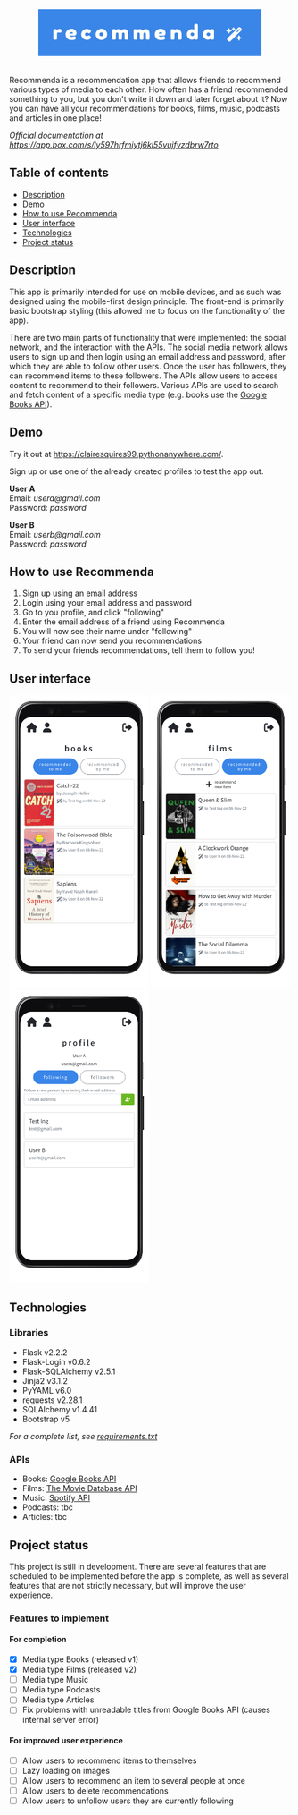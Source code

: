 <div align="center">
<img src="/assets/recommenda.jpg" style="width: 400px">
</div>
<br>

Recommenda is a recommendation app that allows friends to recommend various types of media to each other. How often has a friend recommended something to you, but you don't write it down and later forget about it? Now you can have all your recommendations for books, films, music, podcasts and articles in one place!

_Official documentation at https://app.box.com/s/ly597hrfmiytj6kl55vujfvzdbrw7rto_

## Table of contents

- [Description](#description)
- [Demo](#demo)
- [How to use Recommenda](#how-to-use-recommenda)
- [User interface](#user-interface)
- [Technologies](#technologies)
- [Project status](#project-status)

## Description

This app is primarily intended for use on mobile devices, and as such was designed using the mobile-first design principle. The front-end is primarily basic bootstrap styling (this allowed me to focus on the functionality of the app).

There are two main parts of functionality that were implemented: the social network, and the interaction with the APIs. The social media network allows users to sign up and then login using an email address and password, after which they are able to follow other users. Once the user has followers, they can recommend items to these followers. The APIs allow users to access content to recommend to their followers. Various APIs are used to search and fetch content of a specific media type (e.g. books use the [Google Books API](https://developers.google.com/books/docs/v1/using)).

## Demo

Try it out at https://clairesquires99.pythonanywhere.com/.

Sign up or use one of the already created profiles to test the app out.

**User A**<br>
Email: _usera@gmail.com_<br>
Password: _password_

**User B**<br>
Email: _userb@gmail.com_<br>
Password: _password_

## How to use Recommenda

1. Sign up using an email address
2. Login using your email address and password
3. Go to you profile, and click "following"
4. Enter the email address of a friend using Recommenda
5. You will now see their name under "following"
6. Your friend can now send you recommendations
7. To send your friends recommendations, tell them to follow you!

## User interface

<div float="left">
<img src="/assets/books.png" width="250px">
<img src="/assets/films.png" width="250px">
<img src="/assets/profile.png" width="250px">
</div>

## Technologies

### Libraries

- Flask v2.2.2
- Flask-Login v0.6.2
- Flask-SQLAlchemy v2.5.1
- Jinja2 v3.1.2
- PyYAML v6.0
- requests v2.28.1
- SQLAlchemy v1.4.41
- Bootstrap v5

_For a complete list, see [requirements.txt](app/requirements.txt)_

### APIs

- Books: [Google Books API](https://developers.google.com/books/docs/v1/using)
- Films: [The Movie Database API](https://developers.themoviedb.org/3/getting-started/introduction)
- Music: [Spotify API](https://developer.spotify.com/documentation/web-api/)
- Podcasts: tbc
- Articles: tbc

## Project status

This project is still in development. There are several features that are scheduled to be implemented before the app is complete, as well as several features that are not strictly necessary, but will improve the user experience.

### Features to implement

#### For completion

- [x] Media type Books (released v1)
- [x] Media type Films (released v2)
- [ ] Media type Music
- [ ] Media type Podcasts
- [ ] Media type Articles
- [ ] Fix problems with unreadable titles from Google Books API (causes internal server error)

#### For improved user experience

- [ ] Allow users to recommend items to themselves
- [ ] Lazy loading on images
- [ ] Allow users to recommend an item to several people at once
- [ ] Allow users to delete recommendations
- [ ] Allow users to unfollow users they are currently following
